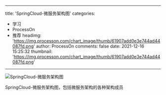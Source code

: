 
---
title: 'SpringCloud-微服务架构图'
categories: 
 - 学习
 - ProcessOn
 - 推荐
headimg: 'https://img.processon.com/chart_image/thumb/61907add0e3e744ad44087fd.png'
author: ProcessOn
comments: false
date: 2021-12-16 15:25:32
thumbnail: 'https://img.processon.com/chart_image/thumb/61907add0e3e744ad44087fd.png'
---

<div>   
<img class="thumb" alt="SpringCloud-微服务架构图" src="https://img.processon.com/chart_image/thumb/61907add0e3e744ad44087fd.png" referrerpolicy="no-referrer">
<p>SpringCloud-微服务架构图，包括微服务架构的各种架构成员</p>  
</div>
            